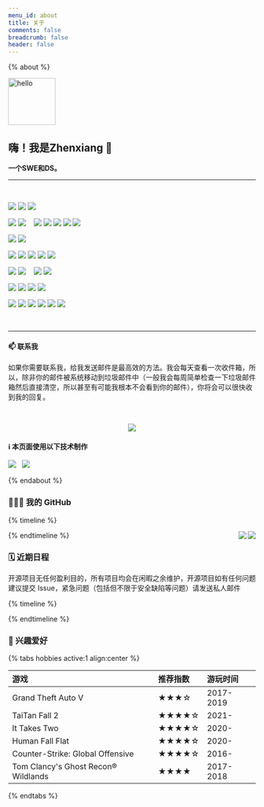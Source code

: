```yaml
---
menu_id: about
title: 关于
comments: false
breadcrumb: false
header: false
---
```


{% about %}

<img height="96px" alt="hello" src="https://img.cubik65536.top/hello-cubik.png">

## 嗨！我是Zhenxiang 👋

**一个SWE和DS。**

<hr/>
<br/>

<p>
  <img src="https://img.shields.io/badge/Apple-%23000000.svg?style=for-the-badge&logo=apple&logoColor=white" style="display: inline-block" />
  <img src="https://img.shields.io/badge/iOS-000000?style=for-the-badge&logo=ios&logoColor=white" style="display: inline-block" />
  <img src="https://img.shields.io/badge/iPadOS-000000?style=for-the-badge&logo=ios&logoColor=white" style="display: inline-block" />
</p>

<p>
  <img src="https://img.shields.io/badge/macOS-000000?style=for-the-badge&logo=macos&logoColor=F0F0F0" style="display: inline-block" />
  <img src="https://img.shields.io/badge/Windows%2011-0078D6?style=for-the-badge&logo=windows&logoColor=white" style="display: inline-block" />
  &nbsp;&nbsp;
  <img src="https://img.shields.io/badge/Debian-D70A53?style=for-the-badge&logo=debian&logoColor=white" style="display: inline-block" />
  <img src="https://img.shields.io/badge/Ubuntu-E95420?style=for-the-badge&logo=ubuntu&logoColor=white" style="display: inline-block" />
  <img src="https://img.shields.io/badge/Manjaro-35BF5C?style=for-the-badge&logo=Manjaro&logoColor=white" style="display: inline-block" />
  <img src="https://img.shields.io/badge/Deepin-007CFF?style=for-the-badge&logo=deepin&logoColor=white" style="display: inline-block" />
  <img src="https://img.shields.io/badge/Linux%20Mint-87CF3E?style=for-the-badge&logo=Linux%20Mint&logoColor=white" style="display: inline-block" />
  <br/>
</p>
  
<p>
  <img src="https://img.shields.io/badge/iTerm2-546E7A?style=for-the-badge&logo=iTerm2&logoColor=F0F0F0" style="display: inline-block" />
  <img src="https://img.shields.io/badge/Windows%20Terminal-4D4D4D?style=for-the-badge&logo=windows-terminal&logoColor=F0F0F0" style="display: inline-block" />
</p>

<p>
  <img src="https://img.shields.io/badge/python-3670A0?style=for-the-badge&logo=python&logoColor=ffdd54" style="display: inline-block" />
  <img src="https://img.shields.io/badge/java-%23ED8B00.svg?style=for-the-badge&logo=java&logoColor=white" style="display: inline-block" />
  
  <img src="https://img.shields.io/badge/c-%2300599C.svg?style=for-the-badge&logo=c&logoColor=white" style="display: inline-block" />
  <img src="https://img.shields.io/badge/c++-%2300599C.svg?style=for-the-badge&logo=c%2B%2B&logoColor=white" style="display: inline-block" />
  <img src="https://img.shields.io/badge/c%23-%23239120.svg?style=for-the-badge&logo=c-sharp&logoColor=white" style="display: inline-block" />

</p>

<p>
  <img src="https://img.shields.io/badge/css3-%231572B6.svg?style=for-the-badge&logo=css3&logoColor=white" style="display: inline-block" />
  <img src="https://img.shields.io/badge/html5-%23E34F26.svg?style=for-the-badge&logo=html5&logoColor=white" style="display: inline-block" />
  &nbsp;&nbsp;
  <img src="https://img.shields.io/badge/latex-%23008080.svg?style=for-the-badge&logo=latex&logoColor=white" style="display: inline-block" />
  <img src="https://img.shields.io/badge/markdown-%23000000.svg?style=for-the-badge&logo=markdown&logoColor=white" style="display: inline-block" />
</p>

<p>
  <img src="https://img.shields.io/badge/IntelliJIDEA-000000.svg?style=for-the-badge&logo=intellij-idea&logoColor=white" style="display: inline-block" />
  <img src="https://img.shields.io/badge/pycharm-143?style=for-the-badge&logo=pycharm&logoColor=black&color=black&labelColor=green" style="display: inline-block" />
  <img src="https://img.shields.io/badge/CLion-black?style=for-the-badge&logo=clion&logoColor=white" style="display: inline-block" />
  <img src="https://img.shields.io/badge/Visual%20Studio%20Code-0078d7.svg?style=for-the-badge&logo=visual-studio-code&logoColor=white" style="display: inline-block" />
</p>

<p>
    <img src="https://img.shields.io/badge/Keras-%23D00000.svg?style=for-the-badge&logo=Keras&logoColor=white" style="display: inline-block" />
    <img src="https://img.shields.io/badge/numpy-%23013243.svg?style=for-the-badge&logo=numpy&logoColor=white" style="display: inline-block" />
    <img src="https://img.shields.io/badge/pandas-%23150458.svg?style=for-the-badge&logo=pandas&logoColor=white" style="display: inline-block" />
    <img src="https://img.shields.io/badge/PyTorch-%23EE4C2C.svg?style=for-the-badge&logo=PyTorch&logoColor=white" style="display: inline-block" />
    <img src="https://img.shields.io/badge/SciPy-%230C55A5.svg?style=for-the-badge&logo=scipy&logoColor=%white" style="display: inline-block" />
    <img src="https://img.shields.io/badge/TensorFlow-%23FF6F00.svg?style=for-the-badge&logo=TensorFlow&logoColor=white" style="display: inline-block" />

</p>

<br/>
<hr/>

#### 📫 联系我

如果你需要联系我，给我发送邮件是最高效的方法。我会每天查看一次收件箱，所以，除非你的邮件被系统移动到垃圾邮件中（一般我会每周简单检查一下垃圾邮件箱然后直接清空，所以甚至有可能我根本不会看到你的邮件），你将会可以很快收到我的回复。

<br/>

<p align="center">
  <a href="mailto:zhenxiang.shawn@outlook.com"><img src="https://img.shields.io/badge/📫%20EMAIL-zhenxiang.shawn@outlook.com-informational?style=for-the-badge" style="display: inline-block" /></a>
</p>


#### ℹ️ 本页面使用以下技术制作

<p>
  <a href="https://github.com/anuraghazra/github-readme-stats"><img src="https://github-readme-stats.cubik65536.top/api/pin/?theme=github_dark&username=anuraghazra&repo=github-readme-stats&show_owner=true" style="display: inline-block" /></a>
  &nbsp;
  <a href="https://github.com/Ileriayo/markdown-badges"><img src="https://github-readme-stats.cubik65536.top/api/pin/?theme=github_dark&username=Ileriayo&repo=markdown-badges&show_owner=true" style="display: inline-block" /></a>
</p>

<!-- ### 🎉 感谢： -->

{% endabout %}

### 👨🏻‍💻 我的 GitHub



{% timeline %}

<!-- node GitHub 统计数据 -->


<a href="https://github.com/zhenxiang-shawn">
    <img align="right" src="https://github-readme-stats.cubik65536.top/api?theme=github_dark&username=zhenxiang-shawn&count_private=true&hide=stars&show_icons=true&line_height=24">
</a>

<!-- node 最常用的语言 -->

<a href="https://github.com/zhenxiang-shawn">
    <img align="right" src="https://github-readme-stats.cubik65536.top/api/top-langs/?theme=github_dark&username=zhenxiang-shawn&layout=compact&count_private=true&card_width=445">
</a>

{% endtimeline %}

### 🗓 近期日程

开源项目无任何盈利目的，所有项目均会在闲暇之余维护，开源项目如有任何问题建议提交 Issue，紧急问题（包括但不限于安全缺陷等问题）请发送私人邮件

{% timeline %}

<!-- node 即将到来，敬请期待！ -->

{% endtimeline %}

### 🤩 兴趣爱好

{% tabs hobbies active:1 align:center %}

<!-- tab 游戏 -->

| 游戏 | 推荐指数 |游玩时间 |
|:-----|:--------|:--------|
| Grand Theft Auto V | ★★★☆ | 2017-2019 |
| TaiTan Fall 2 | ★★★★☆ | 2021- |
| It Takes Two | ★★★★☆ | 2020- |
| Human Fall Flat | ★★★★☆ | 2020- |
| Counter-Strike: Global Offensive | ★★★★☆ | 2016- |
| Tom Clancy's Ghost Recon® Wildlands | ★★★★ | 2017-2018 |

{% endtabs %}